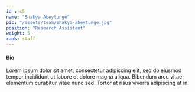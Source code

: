 ```yaml
---
id : s5
name: "Shakya Abeytunge"
pic: "/assets/team/shakya-abeytunge.jpg"
position: "Research Assistant"
weight: 5
rank: staff
---
```

#### Bio
Lorem ipsum dolor sit amet, consectetur adipiscing elit, sed do eiusmod tempor incididunt ut labore et dolore magna aliqua. Bibendum arcu vitae elementum curabitur vitae nunc sed. Tortor at risus viverra adipiscing at in.
